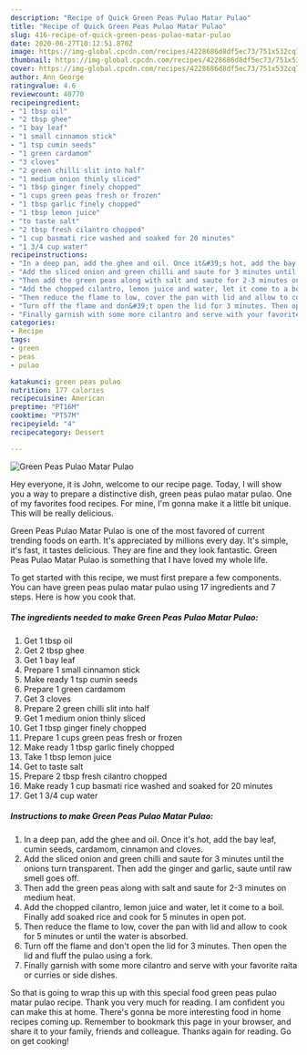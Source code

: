 ```yaml
---
description: "Recipe of Quick Green Peas Pulao Matar Pulao"
title: "Recipe of Quick Green Peas Pulao Matar Pulao"
slug: 416-recipe-of-quick-green-peas-pulao-matar-pulao
date: 2020-06-27T10:12:51.870Z
image: https://img-global.cpcdn.com/recipes/4228686d8df5ec73/751x532cq70/green-peas-pulao-matar-pulao-recipe-main-photo.jpg
thumbnail: https://img-global.cpcdn.com/recipes/4228686d8df5ec73/751x532cq70/green-peas-pulao-matar-pulao-recipe-main-photo.jpg
cover: https://img-global.cpcdn.com/recipes/4228686d8df5ec73/751x532cq70/green-peas-pulao-matar-pulao-recipe-main-photo.jpg
author: Ann George
ratingvalue: 4.6
reviewcount: 40770
recipeingredient:
- "1 tbsp oil"
- "2 tbsp ghee"
- "1 bay leaf"
- "1 small cinnamon stick"
- "1 tsp cumin seeds"
- "1 green cardamom"
- "3 cloves"
- "2 green chilli slit into half"
- "1 medium onion thinly sliced"
- "1 tbsp ginger finely chopped"
- "1 cups green peas fresh or frozen"
- "1 tbsp garlic finely chopped"
- "1 tbsp lemon juice"
- "to taste salt"
- "2 tbsp fresh cilantro chopped"
- "1 cup basmati rice washed and soaked for 20 minutes"
- "1 3/4 cup water"
recipeinstructions:
- "In a deep pan, add the ghee and oil. Once it&#39;s hot, add the bay leaf, cumin seeds, cardamom, cinnamon and cloves."
- "Add the sliced onion and green chilli and saute for 3 minutes until the onions turn transparent. Then add the ginger and garlic, saute until raw smell goes off."
- "Then add the green peas along with salt and saute for 2-3 minutes on medium heat."
- "Add the chopped cilantro, lemon juice and water, let it come to a boil. Finally add soaked rice and cook for 5 minutes in open pot."
- "Then reduce the flame to low, cover the pan with lid and allow to cook for 5 minutes or until the water is absorbed."
- "Turn off the flame and don&#39;t open the lid for 3 minutes. Then open the lid and fluff the pulao using a fork."
- "Finally garnish with some more cilantro and serve with your favorite raita or curries or side dishes."
categories:
- Recipe
tags:
- green
- peas
- pulao

katakunci: green peas pulao 
nutrition: 177 calories
recipecuisine: American
preptime: "PT16M"
cooktime: "PT57M"
recipeyield: "4"
recipecategory: Dessert

---
```



![Green Peas Pulao Matar Pulao](https://img-global.cpcdn.com/recipes/4228686d8df5ec73/751x532cq70/green-peas-pulao-matar-pulao-recipe-main-photo.jpg)

Hey everyone, it is John, welcome to our recipe page. Today, I will show you a way to prepare a distinctive dish, green peas pulao matar pulao. One of my favorites food recipes. For mine, I'm gonna make it a little bit unique. This will be really delicious.

Green Peas Pulao Matar Pulao is one of the most favored of current trending foods on earth. It's appreciated by millions every day. It's simple, it's fast, it tastes delicious. They are fine and they look fantastic. Green Peas Pulao Matar Pulao is something that I have loved my whole life.




To get started with this recipe, we must first prepare a few components. You can have green peas pulao matar pulao using 17 ingredients and 7 steps. Here is how you cook that.

<!--inarticleads1-->

##### The ingredients needed to make Green Peas Pulao Matar Pulao:

1. Get 1 tbsp oil
1. Get 2 tbsp ghee
1. Get 1 bay leaf
1. Prepare 1 small cinnamon stick
1. Make ready 1 tsp cumin seeds
1. Prepare 1 green cardamom
1. Get 3 cloves
1. Prepare 2 green chilli slit into half
1. Get 1 medium onion thinly sliced
1. Get 1 tbsp ginger finely chopped
1. Prepare 1 cups green peas fresh or frozen
1. Make ready 1 tbsp garlic finely chopped
1. Take 1 tbsp lemon juice
1. Get to taste salt
1. Prepare 2 tbsp fresh cilantro chopped
1. Make ready 1 cup basmati rice washed and soaked for 20 minutes
1. Get 1 3/4 cup water




<!--inarticleads2-->

##### Instructions to make Green Peas Pulao Matar Pulao:

1. In a deep pan, add the ghee and oil. Once it&#39;s hot, add the bay leaf, cumin seeds, cardamom, cinnamon and cloves.
1. Add the sliced onion and green chilli and saute for 3 minutes until the onions turn transparent. Then add the ginger and garlic, saute until raw smell goes off.
1. Then add the green peas along with salt and saute for 2-3 minutes on medium heat.
1. Add the chopped cilantro, lemon juice and water, let it come to a boil. Finally add soaked rice and cook for 5 minutes in open pot.
1. Then reduce the flame to low, cover the pan with lid and allow to cook for 5 minutes or until the water is absorbed.
1. Turn off the flame and don&#39;t open the lid for 3 minutes. Then open the lid and fluff the pulao using a fork.
1. Finally garnish with some more cilantro and serve with your favorite raita or curries or side dishes.




So that is going to wrap this up with this special food green peas pulao matar pulao recipe. Thank you very much for reading. I am confident you can make this at home. There's gonna be more interesting food in home recipes coming up. Remember to bookmark this page in your browser, and share it to your family, friends and colleague. Thanks again for reading. Go on get cooking!
